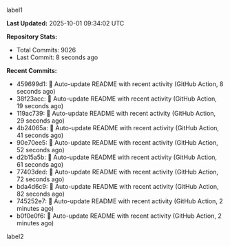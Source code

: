 
label1 
<!-- ACTIVITY_START -->
**Last Updated:** 2025-10-01 09:34:02 UTC

**Repository Stats:**
- Total Commits: 9026
- Last Commit: 8 seconds ago

**Recent Commits:**
- 459699d1: 🤖 Auto-update README with recent activity (GitHub Action, 8 seconds ago)
- 38f23acc: 🤖 Auto-update README with recent activity (GitHub Action, 19 seconds ago)
- 119ac739: 🤖 Auto-update README with recent activity (GitHub Action, 29 seconds ago)
- 4b24065a: 🤖 Auto-update README with recent activity (GitHub Action, 41 seconds ago)
- 90e70ee5: 🤖 Auto-update README with recent activity (GitHub Action, 52 seconds ago)
- d2b15a5b: 🤖 Auto-update README with recent activity (GitHub Action, 61 seconds ago)
- 77403ded: 🤖 Auto-update README with recent activity (GitHub Action, 72 seconds ago)
- bda4d6c9: 🤖 Auto-update README with recent activity (GitHub Action, 82 seconds ago)
- 745252e7: 🤖 Auto-update README with recent activity (GitHub Action, 2 minutes ago)
- b0f0e0f6: 🤖 Auto-update README with recent activity (GitHub Action, 2 minutes ago)
<!-- ACTIVITY_END -->

label2
